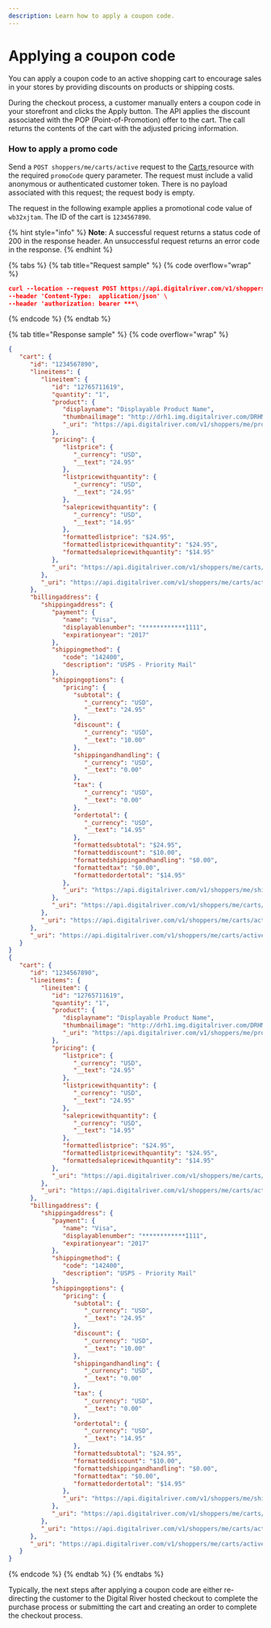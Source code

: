 ```yaml
---
description: Learn how to apply a coupon code.
---
```


# Applying a coupon code

You can apply a coupon code to an active shopping cart to encourage sales in your stores by providing discounts on products or shipping costs.

During the checkout process, a customer manually enters a coupon code in your storefront and clicks the Apply button. The API applies the discount associated with the POP (Point-of-Promotion) offer to the cart. The call returns the contents of the cart with the adjusted pricing information.

### How to apply a promo code

Send a `POST shoppers/me/carts/active` request to the [Carts ](https://www.digitalriver.com/docs/commerce-api-reference/#tag/Carts)resource with the required `promoCode` query parameter. The request must include a valid anonymous or authenticated customer token. There is no payload associated with this request; the request body is empty.

The request in the following example applies a promotional code value of `wb32xjtam`. The ID of the cart is `1234567890`.

{% hint style="info" %}
**Note**: A successful request returns a status code of 200 in the response header. An unsuccessful request returns an error code in the response.
{% endhint %}

{% tabs %}
{% tab title="Request sample" %}
{% code overflow="wrap" %}
```json
curl --location --request POST https://api.digitalriver.com/v1/shoppers/me/carts/active?promoCode=wb32xjtam
--header 'Content-Type:  application/json' \
--header 'authorization: bearer ***\ 
```
{% endcode %}
{% endtab %}

{% tab title="Response sample" %}
{% code overflow="wrap" %}
```json
{
   "cart": {
      "id": "1234567890",
      "lineitems": {
         "lineitem": {
            "id": "12765711619",
            "quantity": "1",
            "product": {
               "displayname": "Displayable Product Name",
               "thumbnailimage": "http://drh1.img.digitalriver.com/DRHM/Storefront/images\n/product/thumbnail/small-product-image.jpg",
               "_uri": "https://api.digitalriver.com/v1/shoppers/me/products/232054400"
            },
            "pricing": {
               "listprice": {
                  "_currency": "USD",
                  "__text": "24.95"
               },
               "listpricewithquantity": {
                  "_currency": "USD",
                  "__text": "24.95"
               },
               "salepricewithquantity": {
                  "_currency": "USD",
                  "__text": "14.95"
               },
               "formattedlistprice": "$24.95",
               "formattedlistpricewithquantity": "$24.95",
               "formattedsalepricewithquantity": "$14.95"
            },
            "_uri": "https://api.digitalriver.com/v1/shoppers/me/carts/active /line-items/12765711619"
         },
         "_uri": "https://api.digitalriver.com/v1/shoppers/me/carts/active /line-items"
      },
      "billingaddress": {
         "shippingaddress": {
            "payment": {
               "name": "Visa",
               "displayablenumber": "************1111",
               "expirationyear": "2017"
            },
            "shippingmethod": {
               "code": "142400",
               "description": "USPS - Priority Mail"
            },
            "shippingoptions": {
               "pricing": {
                  "subtotal": {
                     "_currency": "USD",
                     "__text": "24.95"
                  },
                  "discount": {
                     "_currency": "USD",
                     "__text": "10.00"
                  },
                  "shippingandhandling": {
                     "_currency": "USD",
                     "__text": "0.00"
                  },
                  "tax": {
                     "_currency": "USD",
                     "__text": "0.00"
                  },
                  "ordertotal": {
                     "_currency": "USD",
                     "__text": "14.95"
                  },
                  "formattedsubtotal": "$24.95",
                  "formatteddiscount": "$10.00",
                  "formattedshippingandhandling": "$0.00",
                  "formattedtax": "$0.00",
                  "formattedordertotal": "$14.95"
               },
               "_uri": "https://api.digitalriver.com/v1/shoppers/me/shipping-options"
            },
            "_uri": "https://api.digitalriver.com/v1/shoppers/me/carts/active/shipping-address"
         },
         "_uri": "https://api.digitalriver.com/v1/shoppers/me/carts/active/billing-address"
      },
      "_uri": "https://api.digitalriver.com/v1/shoppers/me/carts/active"
   }
}
{
   "cart": {
      "id": "1234567890",
      "lineitems": {
         "lineitem": {
            "id": "12765711619",
            "quantity": "1",
            "product": {
               "displayname": "Displayable Product Name",
               "thumbnailimage": "http://drh1.img.digitalriver.com/DRHM/Storefront/images\n/product/thumbnail/small-product-image.jpg",
               "_uri": "https://api.digitalriver.com/v1/shoppers/me/products/232054400"
            },
            "pricing": {
               "listprice": {
                  "_currency": "USD",
                  "__text": "24.95"
               },
               "listpricewithquantity": {
                  "_currency": "USD",
                  "__text": "24.95"
               },
               "salepricewithquantity": {
                  "_currency": "USD",
                  "__text": "14.95"
               },
               "formattedlistprice": "$24.95",
               "formattedlistpricewithquantity": "$24.95",
               "formattedsalepricewithquantity": "$14.95"
            },
            "_uri": "https://api.digitalriver.com/v1/shoppers/me/carts/active /line-items/12765711619"
         },
         "_uri": "https://api.digitalriver.com/v1/shoppers/me/carts/active /line-items"
      },
      "billingaddress": {
         "shippingaddress": {
            "payment": {
               "name": "Visa",
               "displayablenumber": "************1111",
               "expirationyear": "2017"
            },
            "shippingmethod": {
               "code": "142400",
               "description": "USPS - Priority Mail"
            },
            "shippingoptions": {
               "pricing": {
                  "subtotal": {
                     "_currency": "USD",
                     "__text": "24.95"
                  },
                  "discount": {
                     "_currency": "USD",
                     "__text": "10.00"
                  },
                  "shippingandhandling": {
                     "_currency": "USD",
                     "__text": "0.00"
                  },
                  "tax": {
                     "_currency": "USD",
                     "__text": "0.00"
                  },
                  "ordertotal": {
                     "_currency": "USD",
                     "__text": "14.95"
                  },
                  "formattedsubtotal": "$24.95",
                  "formatteddiscount": "$10.00",
                  "formattedshippingandhandling": "$0.00",
                  "formattedtax": "$0.00",
                  "formattedordertotal": "$14.95"
               },
               "_uri": "https://api.digitalriver.com/v1/shoppers/me/shipping-options"
            },
            "_uri": "https://api.digitalriver.com/v1/shoppers/me/carts/active/shipping-address"
         },
         "_uri": "https://api.digitalriver.com/v1/shoppers/me/carts/active/billing-address"
      },
      "_uri": "https://api.digitalriver.com/v1/shoppers/me/carts/active"
   }
}
```
{% endcode %}
{% endtab %}
{% endtabs %}

Typically, the next steps after applying a coupon code are either re-directing the customer to the Digital River hosted checkout to complete the purchase process or submitting the cart and creating an order to complete the checkout process.

